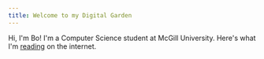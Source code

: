 ```yaml
---
title: Welcome to my Digital Garden
---
```


Hi, I'm Bo! I'm a Computer Science student at McGill University. Here's what I'm [reading](https://curius.app/bo-lau) on the internet. 
